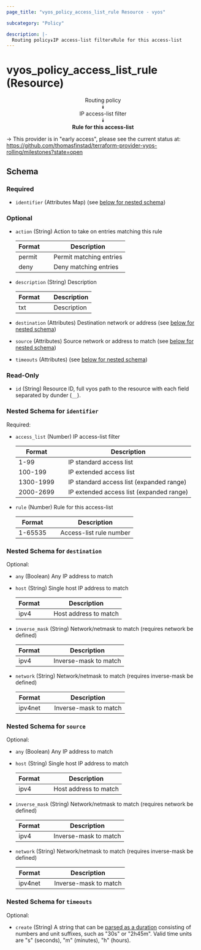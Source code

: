 ```yaml
---
page_title: "vyos_policy_access_list_rule Resource - vyos"

subcategory: "Policy"

description: |- 
  Routing policy⯯IP access-list filter⯯Rule for this access-list
---
```


# vyos_policy_access_list_rule (Resource)
<center>

Routing policy  
⯯  
IP access-list filter  
⯯  
**Rule for this access-list**


</center>

-> This provider is in "early access", please see the current status at: https://github.com/thomasfinstad/terraform-provider-vyos-rolling/milestones?state=open

## Schema

### Required

- `identifier` (Attributes Map) (see [below for nested schema](#nestedatt--identifier))

### Optional

- `action` (String) Action to take on entries matching this rule

    |Format  &emsp;|Description              |
    |----------|---------------------------|
    |permit  &emsp;|Permit matching entries  |
    |deny    &emsp;|Deny matching entries    |
- `description` (String) Description

    |Format  &emsp;|Description  |
    |----------|---------------|
    |txt     &emsp;|Description  |
- `destination` (Attributes) Destination network or address (see [below for nested schema](#nestedatt--destination))
- `source` (Attributes) Source network or address to match (see [below for nested schema](#nestedatt--source))
- `timeouts` (Attributes) (see [below for nested schema](#nestedatt--timeouts))

### Read-Only

- `id` (String) Resource ID, full vyos path to the resource with each field separated by dunder (`__`).

<a id="nestedatt--identifier"></a>
### Nested Schema for `identifier`

Required:

- `access_list` (Number) IP access-list filter

    |Format     &emsp;|Description                               |
    |-------------|--------------------------------------------|
    |1-99       &emsp;|IP standard access list                   |
    |100-199    &emsp;|IP extended access list                   |
    |1300-1999  &emsp;|IP standard access list (expanded range)  |
    |2000-2699  &emsp;|IP extended access list (expanded range)  |
- `rule` (Number) Rule for this access-list

    |Format   &emsp;|Description              |
    |-----------|---------------------------|
    |1-65535  &emsp;|Access-list rule number  |


<a id="nestedatt--destination"></a>
### Nested Schema for `destination`

Optional:

- `any` (Boolean) Any IP address to match
- `host` (String) Single host IP address to match

    |Format  &emsp;|Description            |
    |----------|-------------------------|
    |ipv4    &emsp;|Host address to match  |
- `inverse_mask` (String) Network/netmask to match (requires network be defined)

    |Format  &emsp;|Description            |
    |----------|-------------------------|
    |ipv4    &emsp;|Inverse-mask to match  |
- `network` (String) Network/netmask to match (requires inverse-mask be defined)

    |Format   &emsp;|Description            |
    |-----------|-------------------------|
    |ipv4net  &emsp;|Inverse-mask to match  |


<a id="nestedatt--source"></a>
### Nested Schema for `source`

Optional:

- `any` (Boolean) Any IP address to match
- `host` (String) Single host IP address to match

    |Format  &emsp;|Description            |
    |----------|-------------------------|
    |ipv4    &emsp;|Host address to match  |
- `inverse_mask` (String) Network/netmask to match (requires network be defined)

    |Format  &emsp;|Description            |
    |----------|-------------------------|
    |ipv4    &emsp;|Inverse-mask to match  |
- `network` (String) Network/netmask to match (requires inverse-mask be defined)

    |Format   &emsp;|Description            |
    |-----------|-------------------------|
    |ipv4net  &emsp;|Inverse-mask to match  |


<a id="nestedatt--timeouts"></a>
### Nested Schema for `timeouts`

Optional:

- `create` (String) A string that can be [parsed as a duration](https://pkg.go.dev/time#ParseDuration) consisting of numbers and unit suffixes, such as &#34;30s&#34; or &#34;2h45m&#34;. Valid time units are &#34;s&#34; (seconds), &#34;m&#34; (minutes), &#34;h&#34; (hours).  
